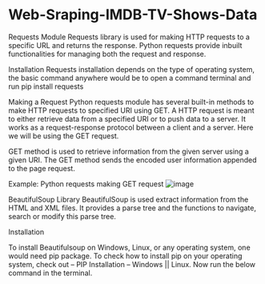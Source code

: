 # Web-Sraping-IMDB-TV-Shows-Data

Requests Module
Requests library is used for making HTTP requests to a specific URL and returns the response. Python requests provide inbuilt functionalities for managing both the request and response.

Installation
Requests installation depends on the type of operating system, the basic command anywhere would be to open a command terminal and run
pip install requests

Making a Request
Python requests module has several built-in methods to make HTTP requests to specified URI using GET. A HTTP request is meant to either retrieve data from a specified URI or to push data to a server. It works as a request-response protocol between a client and a server. 
Here we will be using the GET request. 

GET method is used to retrieve information from the given server using a given URI. The GET method sends the encoded user information appended to the page request. 

Example: Python requests making GET request
![image](https://user-images.githubusercontent.com/105133604/205772341-80c4ecd5-cc4d-4eb7-85cf-ed3f8a41d3fc.png)

BeautifulSoup Library
 BeautifulSoup is used extract information from the HTML and XML files. It provides a parse tree and the functions to navigate, search or modify this parse tree.
 
Installation
 
To install Beautifulsoup on Windows, Linux, or any operating system, one would need pip package. To check how to install pip on your operating system, check out – PIP Installation – Windows || Linux. Now run the below command in the terminal.
